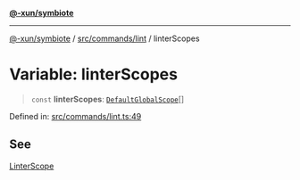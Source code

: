 [**@-xun/symbiote**](../../../../README.md)

***

[@-xun/symbiote](../../../../README.md) / [src/commands/lint](../README.md) / linterScopes

# Variable: linterScopes

> `const` **linterScopes**: [`DefaultGlobalScope`](../../../configure/enumerations/DefaultGlobalScope.md)[]

Defined in: [src/commands/lint.ts:49](https://github.com/Xunnamius/symbiote/blob/d4d5b078ef9485d85dd433ed75cef391a4a9376d/src/commands/lint.ts#L49)

## See

[LinterScope](../../../configure/enumerations/DefaultGlobalScope.md)
